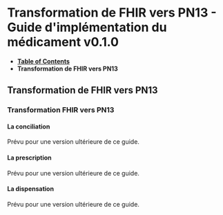 # Transformation de FHIR vers PN13 - Guide d'implémentation du médicament v0.1.0

* [**Table of Contents**](toc.md)
* **Transformation de FHIR vers PN13**

## Transformation de FHIR vers PN13

### Transformation FHIR vers PN13

#### La conciliation

Prévu pour une version ultérieure de ce guide.

#### La prescription

Prévu pour une version ultérieure de ce guide.

#### La dispensation

Prévu pour une version ultérieure de ce guide.

